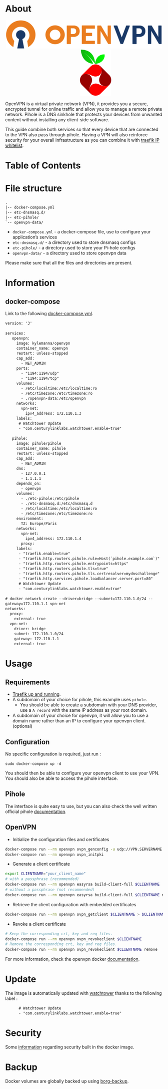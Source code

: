 # About

<p align="center">
<img src="../_utilities/openvpn.svg.png" width="500" alt="openvpn" title="openvpn" /> 
&nbsp;&nbsp;&nbsp;&nbsp;&nbsp;&nbsp;&nbsp;&nbsp;&nbsp;&nbsp;&nbsp;&nbsp;&nbsp;&nbsp;&nbsp;&nbsp;&nbsp;&nbsp;
<img src="../_utilities/pihole.svg.png" width="100" alt="pihole" title="pihole" />
</p>


OpenVPN is a virtual private network (VPN), it provides you a secure, encrypted tunnel for online traffic and allow you to manage a remote private network.
Pihole is a DNS sinkhole that protects your devices from unwanted content without installing any client-side software.

This guide combine both services so that every device that are connected to the VPN also pass through pihole. Having a VPN will also reinforce security for your overall infrastructure as you can combine it with [traefik IP whitelist](../traefik#Configuration).


# Table of Contents

# File structure 

```
.
|-- docker-compose.yml
|-- etc-dnsmasq.d/
|-- etc-pihole/
`-- openvpn-data/
```

- `docker-compose.yml` - a docker-compose file, use to configure your application’s services
- `etc-dnsmasq.d/` - a directory used to store dnsmasq configs
- `etc-pihole/` - a directory used to store your Pi-hole configs 
- `openvpn-data/` - a directory used to store openvpn data

Please make sure that all the files and directories are present.


# Information

## docker-compose
Link to the following [docker-compose.yml](docker-compose.yml).

```
version: '3'

services:
   openvpn:
     image: kylemanna/openvpn
     container_name: openvpn
     restart: unless-stopped
     cap_add:
       - NET_ADMIN
     ports:
       - "1194:1194/udp"
       - "1194:1194/tcp"
     volumes:
       - /etc/localtime:/etc/localtime:ro
       - /etc/timezone:/etc/timezone:ro
       - ./openvpn-data:/etc/openvpn
     networks:
       vpn-net:
         ipv4_address: 172.110.1.3
     labels:
      # Watchtower Update
      - "com.centurylinklabs.watchtower.enable=true"

   pihole:
     image: pihole/pihole
     container_name: pihole
     restart: unless-stopped
     cap_add:
       - NET_ADMIN
     dns:
       - 127.0.0.1
       - 1.1.1.1
     depends_on:
       - openvpn
     volumes:
       - ./etc-pihole:/etc/pihole
       - ./etc-dnsmasq.d:/etc/dnsmasq.d
       - /etc/localtime:/etc/localtime:ro
       - /etc/timezone:/etc/timezone:ro
     environment:
       TZ: Europe/Paris
     networks:
       vpn-net:
         ipv4_address: 172.110.1.4
       proxy:
     labels:
      - "traefik.enable=true"
      - "traefik.http.routers.pihole.rule=Host(`pihole.example.com`)"
      - "traefik.http.routers.pihole.entrypoints=https"
      - "traefik.http.routers.pihole.tls=true"
      - "traefik.http.routers.pihole.tls.certresolver=mydnschallenge"
      - "traefik.http.services.pihole.loadbalancer.server.port=80"
      # Watchtower Update
      - "com.centurylinklabs.watchtower.enable=true"

# docker network create --driver=bridge --subnet=172.110.1.0/24 --gateway=172.110.1.1 vpn-net
networks:
  proxy:
    external: true
  vpn-net:
    driver: bridge
    subnet: 172.110.1.0/24
    gateway: 172.110.1.1
    external: true
```

# Usage

## Requirements
- [Traefik up and running](../traefik).
- A subdomain of your choice for pihole, this example uses `pihole`.
    - You should be able to create a subdomain with your DNS provider, use a `A record` with the same IP address as your root domain.
- A subdomain of your choice for openvpn, it will allow you to use a domain name rather than an IP to configure your openvpn client. (optional)

## Configuration

No specific configuration is required, just run :

```
sudo docker-compose up -d
```

You should then be able to configure your openvpn client to use your VPN. You should also be able to access the pihole interface. 

## Pihole 

The interface is quite easy to use, but you can also check the well written official pihole [documentation](https://docs.pi-hole.net/).

## OpenVPN

* Initialize the configuration files and certificates

```bash
docker-compose run --rm openvpn ovpn_genconfig -u udp://VPN.SERVERNAME.COM
docker-compose run --rm openvpn ovpn_initpki
```

* Generate a client certificate

```bash
export CLIENTNAME="your_client_name"
# with a passphrase (recommended)
docker-compose run --rm openvpn easyrsa build-client-full $CLIENTNAME
# without a passphrase (not recommended)
docker-compose run --rm openvpn easyrsa build-client-full $CLIENTNAME nopass
```

* Retrieve the client configuration with embedded certificates

```bash
docker-compose run --rm openvpn ovpn_getclient $CLIENTNAME > $CLIENTNAME.ovpn
```

* Revoke a client certificate

```bash
# Keep the corresponding crt, key and req files.
docker-compose run --rm openvpn ovpn_revokeclient $CLIENTNAME
# Remove the corresponding crt, key and req files.
docker-compose run --rm openvpn ovpn_revokeclient $CLIENTNAME remove
```

For more information, check the openvpn docker [documentation](https://github.com/kylemanna/docker-openvpn/blob/master/docs/docker-compose.md).

# Update

The image is automatically updated with [watchtower](../watchtower) thanks to the following label :

```
      # Watchtower Update
      - "com.centurylinklabs.watchtower.enable=true"
```

# Security

Some [information](https://github.com/kylemanna/docker-openvpn#security-discussion) regarding security built in the docker image.

# Backup

Docker volumes are globally backed up using [borg-backup](../borg-backup). 